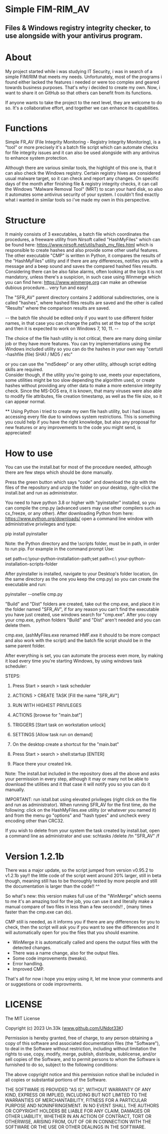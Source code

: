# Simple FIM-RIM_AV

## Files & Windows registry integrity checker, to use alongside with your antivirus program. 


# About


My project started while i was studying IT Security, i was in search of a simple 
FIM/RIM that meets my needs. Unfortunately, most of the programs i found either 
lacked the features i needed or were too complex and geared towards business 
purposes. That's why i decided to create my own. Now, i want to share it on 
GitHub so that others can benefit from its functions. 

If anyone wants to take the project to the next level, they are welcome to
do so. It's a collaborative effort, and together we can enhance its capabilities.



# Functions


Simple FR_AV (File Integrity Monitoring - Registry Integrity Monitoring), is a "tool" 
or more precisely it's a batch file script which can automate checks for file integrity 
issues and it can also be used alongside with any antivirus to enhance system protection.

Although there are various similar tools, the highlight of this one is, that it can
also check the Windows registry. Certain registry hives are considered usual malware 
target, so it can check and report any changes. On specific days of the month after 
finishing file & registry integrity checks, it can call the Windows "Malware Removal 
Tool" (MRT) to scan your hard disk, so also it automates some antivirus security of your 
system. I couldn't find exactly what i wanted in similar tools so i've made my own in 
this perspective.




# Structure


It mainly consists of 3 executables, a batch file which coordinates the procedures, a freeware 
utility from Nirsoft called "HashMyFiles" which can be found here: 
https://www.nirsoft.net/utils/hash_my_files.html which is responsible to create hashes and also 
provide some other useful features. The other executable "CMP" is written in Python, it compares 
the results of the "HashMyFiles" utility and if there are any differences, notifies you with a 
message and a beep sound and saves the compared hashed files results. Considering there can be 
also false alarms, often looking at the logs it is not mandatory, unless there's a suspicion, in
such case using Winmerge which you can find here: https://www.winmerge.org can make an othewise 
dubious procedure... very fun and easy!

The "SFR_AV" parent directory contains 2 additional subdirectories, one is called "hashes", where 
hashed files results are saved and the other is called "Results" where the comparison results 
are saved.

-- the batch file should be edited only if you want to use different folder names, in that case
you can change the paths set at the top of the script and then it is expected to work on
Windows 7, 10, 11. --


The choice of the file hash utility is not critical, there are many doing similar job or they have 
more features. You can try implementations using the Windows included utility so you can do the 
hashes in your own way "certutil -hashfile (file) SHA1 / MD5 / etc"

or you can use the "md5deep" or any other utility, although script editing skills are required.  
Consider though, if the utility you're going to use, meets your expectations, some utilities 
might be too slow depending the algorithm used, or create hashes without providing any other 
data to make a more extensive integrity check. Since the MS-DOS era, it is known, that many 
viruses were also able to modify file attributes, file creation timestamp, as well as the file 
size, so it can appear normal.

** Using Python i tried to create my own file hash utility, but i had issues accessing every 
file due to windows system restrictions. This is something you could help if you have the 
right knowledge, but also any proposal for new features or any improvements to the code you 
might send, is appreciated!



# How to use

You can use the install.bat for most of the procedure needed, although there are few 
steps which should be done manually.

Press the green button which says "code" and download the zip with the files of the 
repository and unzip the folder on your desktop, right-click the install.bat and run 
as administrator.

You need to have python 3.8 or higher with "pyinstaller" installed, so you can 
compile the cmp.py (advanced users may use other compilers such as cx_freeze, 
or any other). After downloading Python from here: https://www.python.org/downloads/ 
open a command line window with administrative privileges and type:


pip install pyinstaller


Note: the Python directory and the \scripts folder, must be in path, in order to run
pip. For example in the command prompt Use:
  
set path=c:\your-python-installation-path;set path=c:\ your-python-installation-scripts-folder

After pyinstaller is installed, navigate to your Desktop's folder location, (in the 
same directory as the one you keep the cmp.py) so you can create the executable and 
run: 


pyinstaller --onefile cmp.py


"Build" and "Dist" folders are created, take out the cmp.exe, and place it in the
folder named "SFR_AV", if for any reason you can't find the executable you have just 
created, use windows search for "cmp.exe". After you copy your cmp.exe, python folders 
"Build" and "Dist" aren't needed and you can delete them.


cmp.exe, (ashMyFiles.exe renamed HMF.exe it should to be more compact and also
work with the script) and the batch file script should be in the same parent folder.

After everything is set, you can automate the process even more, by making it load every 
time you're starting Windows, by using windows task scheduler:

STEPS:

1. Press Start > search > task scheduler
  
2. ACTIONS > CREATE TASK [Fill the name "SFR_AV"]
  
3. RUN WITH HIGHEST PRIVILEGES
  
4. ACTIONS [browse for "main.bat"]
  
5. TRIGGERS [Start task on workstation unlock]
  
6. SETTINGS [Allow task run on demand]
  
7. On the desktop create a shortcut for the "main.bat" 
  
8. Press Start > search > shell:startup [ENTER]

9. Place there your created lnk.

Note: The install.bat included in the repository does all the above and asks your
permission in every step, although it may or many not be able to download the utilities
and it that case it will notify you so you can do it manually.
  
IMPORTANT: run istall.bat using elevated privileges (right click on the file and run as
administrator). When running SFR_AV for the first time, do the following: click on the
HashMyFiles.exe utility (or whatever you named it) and from the menu go "options" and
"hash types" and uncheck every encoding other than CRC32.

If you wish to delete from your system the task created by install.bat, open a command
line as administrator and use: schtasks /delete /tn "SFR_AV" /f


# Version 1.2.1b 

There was a major update, so the script jumped from version v0.95.2 to v1.2.1b yay!!
the little code of the script went around 20% larger, still in beta though, meaning 
still has to be thoroughly tested by more people and still the documentation is
larger than the code!! ^^

So what's new: this version makes full use of the "WinMerge" which seems to me it's 
an amazing tool for the job, you can use it and literally make a manual compare of two 
files in less than a few seconds!! , (many times faster than the cmp.exe can do).

CMP still is needed, as it informs you if there are any differences for you to check,
then the script will ask you if you want to see the differences and it will automatically
open for you the files that you should examine.

- WinMerge it is automatically called and opens the output files with the detected changes.
- There was a name change, also for the output files.
- Some code improvements (tweaks).
- Error handling.
- Improved CMP.


That's all for now i hope you enjoy using it, let me know your comments and or suggestions 
or code improvments.


# LICENSE
  

The MIT License

Copyright (c) 2023 Un.33k (www.github.com/UNdot33K) 

Permission is hereby granted, free of charge, to any person obtaining a copy 
of this software and associated documentation files (the "Software"), to deal 
in the Software without restriction, including without limitation the rights 
to use, copy, modify, merge, publish, distribute, sublicense, and/or sell copies 
of the Software, and to permit persons to whom the Software is furnished to do so, 
subject to the following conditions:

The above copyright notice and this permission notice shall be included in all 
copies or substantial portions of the Software.

THE SOFTWARE IS PROVIDED "AS IS", WITHOUT WARRANTY OF ANY KIND, EXPRESS OR IMPLIED, 
INCLUDING BUT NOT LIMITED TO THE WARRANTIES OF MERCHANTABILITY, FITNESS FOR A 
PARTICULAR PURPOSE AND NONINFRINGEMENT. IN NO EVENT SHALL THE AUTHORS OR COPYRIGHT 
HOLDERS BE LIABLE FOR ANY CLAIM, DAMAGES OR OTHER LIABILITY, WHETHER IN AN ACTION 
OF CONTRACT, TORT OR OTHERWISE, ARISING FROM, OUT OF OR IN CONNECTION WITH THE 
SOFTWARE OR THE USE OR OTHER DEALINGS IN THE SOFTWARE.

